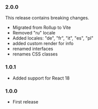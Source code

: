 ### 2.0.0
This release contains breaking changes.

- Migrated from Rollup to Vite
- Removed "ru" locale
- Added locales: "de", "fr", "it", "es", "pl"
- added custom render for info
- renamed interfaces
- renames CSS classes

### 1.0.1
- Added support for React 18


### 1.0.0
- First release
